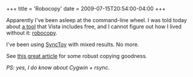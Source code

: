 +++
title = 'Robocopy'
date = 2009-07-15T20:54:00-04:00
+++

Apparently I've been asleep at the command-line wheel. I was told today about [a tool](https://learn.microsoft.com/en-us/archive/blogs/tims/the-coolest-command-line-tool-in-windows-vista) that Vista includes free, and I cannot figure out how I lived without it: [robocopy](http://en.wikipedia.org/wiki/Robocopy).

I've been using [SyncToy](https://www.majorgeeks.com/files/details/microsoft_synctoy_for_windows_xp.html) with mixed results. No more.

See [this great article](https://web.archive.org/web/20080920014134/http://blogs.techrepublic.com.com/window-on-windows/?p=777) for some robust copying goodness.

_PS: yes, I do know about Cygwin + rsync._
